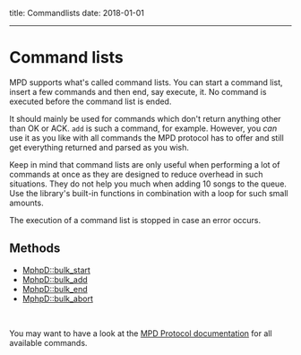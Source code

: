 title: Commandlists
date: 2018-01-01

---

# Command lists

MPD supports what's called command lists. You can start a command list,
insert a few commands and then end, say execute, it.
No command is executed before the command list is ended.

It should mainly be used for commands which don't return anything other
than OK or ACK. `add` is such a command, for example.
However, you _can_ use it as you like with all commands the MPD protocol has to offer and
still get everything returned and parsed as you wish.

Keep in mind that command lists are only useful when performing a lot of commands at once as they are
designed to reduce overhead in such situations.
They do not help you much when adding 10 songs to the queue.
Use the library's built-in functions in combination with a loop for such small amounts.

The execution of a command list is stopped in case an error occurs.

## Methods

* [MphpD::bulk_start](../classes/MphpD#bulk_start)
* [MphpD::bulk_add](../classes/MphpD#bulk_add)
* [MphpD::bulk_end](../classes/MphpD#bulk_end)
* [MphpD::bulk_abort](../classes/MphpD#bulk_abort)

<br/>

You may want to have a look at the [MPD Protocol documentation](https://mpd.readthedocs.io/en/latest/protocol.html) for all available commands.